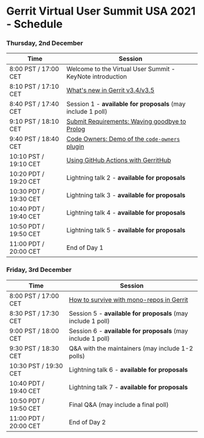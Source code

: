 # Gerrit Virtual User Summit USA 2021 - Schedule

### Thursday, 2nd December

| Time                  | Session                                                                                 |
|-----------------------|-----------------------------------------------------------------------------------------|
|  8:00 PST / 17:00 CET | Welcome to the Virtual User Summit - KeyNote introduction                               |
|  8:10 PST / 17:10 CET | [What's new in Gerrit v3.4/v3.5](sessions/gerrit-3.4-3.5.md)                            |
|  8:40 PST / 17:40 CET | Session 1 - __available for proposals__ (may include 1 poll)                            |
|  9:10 PST / 18:10 CET | [Submit Requirements: Waving goodbye to Prolog](sessions/submit-requirements.md)        |
|  9:40 PST / 18:40 CET | [Code Owners: Demo of the `code-owners` plugin](sessions/code-owners.md)                |
| 10:10 PST / 19:10 CET | [Using GitHub Actions with GerritHub](lightning-talks/gerrithub-and-github-actions.md)  |
| 10:20 PDT / 19:20 CET | Lightning talk 2 - __available for proposals__                                          |
| 10:30 PDT / 19:30 CET | Lightning talk 3 - __available for proposals__                                          |
| 10:40 PDT / 19:40 CET | Lightning talk 4 - __available for proposals__                                          |
| 10:50 PDT / 19:50 CET | Lightning talk 5 - __available for proposals__                                          |
| 11:00 PDT / 20:00 CET | End of Day 1                                                                            |

### Friday, 3rd December

| Time                  | Session                                                                                 |
|-----------------------|-----------------------------------------------------------------------------------------|
|  8:00 PST / 17:00 CET | [How to survive with mono-repos in Gerrit](sessions/mono-repo-with-gerrit.md)           |
|  8:30 PST / 17:30 CET | Session 5 - __available for proposals__ (may include 1 poll)                            |
|  9:00 PST / 18:00 CET | Session 6 - __available for proposals__ (may include 1 poll)                            |
|  9:30 PST / 18:30 CET | Q&A with the maintainers (may include 1-2 polls)                                        |
| 10:30 PST / 19:30 CET | Lightning talk 6 - __available for proposals__                                          |
| 10:40 PDT / 19:40 CET | Lightning talk 7 - __available for proposals__                                          |
| 10:50 PDT / 19:50 CET | Final Q&A  (may include a final poll)                                                   |
| 11:00 PDT / 20:00 CET | End of Day 2                                                                            |
